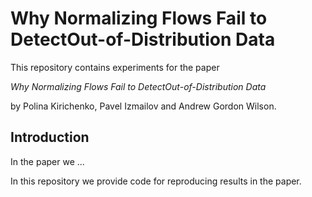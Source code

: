 # Why Normalizing Flows Fail to DetectOut-of-Distribution Data
This repository contains experiments for the paper

_Why Normalizing Flows Fail to DetectOut-of-Distribution Data_

by  Polina Kirichenko, Pavel Izmailov and Andrew Gordon Wilson.

## Introduction

In the paper we ...

In this repository we provide code for reproducing results in the paper.

